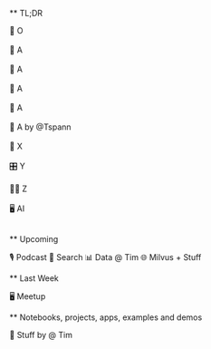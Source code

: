 ** TL;DR 


🐍 O     <br/><br/>
🤖 A     <br/><br/>
🧪 A     <br/><br/>
🧩 A     <br/><br/>
🧩 A     <br/><br/>
🤝 A by @Tspann<br/><br/>
🧠 X      <br/><br/>
🎛️ Y       <br/><br/>
🦸‍♂️ Z<br/><br/>
🖥️ AI<br/><br/>


** Upcoming

🎙️ Podcast
🔄 Search
📊 Data @ Tim
🌐 Milvus + Stuff

** Last Week

🖥️ Meetup

** Notebooks, projects, apps, examples and demos

🚀 Stuff by @ Tim 

